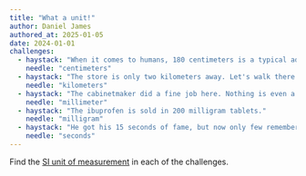 ```yaml
---
title: "What a unit!"
author: Daniel James
authored_at: 2025-01-05
date: 2024-01-01
challenges:
  - haystack: "When it comes to humans, 180 centimeters is a typical adult height."
    needle: "centimeters"
  - haystack: "The store is only two kilometers away. Let's walk there."
    needle: "kilometers"
  - haystack: "The cabinetmaker did a fine job here. Nothing is even a millimeter out of place!"
    needle: "millimeter"
  - haystack: "The ibuprofen is sold in 200 milligram tablets."
    needle: "milligram"
  - haystack: "He got his 15 seconds of fame, but now only few remember him."
    needle: "seconds"
---
```


Find the [SI unit of measurement][wikipedia] in each of the challenges.

[wikipedia]: https://en.wikipedia.org/wiki/International_System_of_Units
